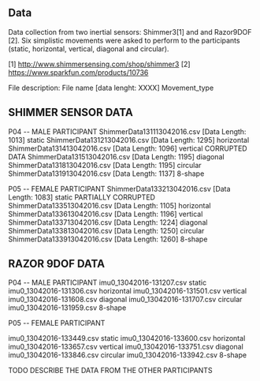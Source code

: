 Data
---



Data collection from two inertial sensors: Shimmer3[1] and and Razor9DOF [2].
Six simplistic movements were asked to perform to the participants 
(static, horizontal, vertical, diagonal and circular).

[1] http://www.shimmersensing.com/shop/shimmer3
[2] https://www.sparkfun.com/products/10736


File description: 
File name [data lenght: XXXX] Movement_type

## SHIMMER SENSOR DATA

P04 -- MALE PARTICIPANT
ShimmerData131113042016.csv  [Data Length: 1013] static
ShimmerData131213042016.csv [Data Length: 1295] horizontal
ShimmerData131413042016.csv [Data Length: 1096] vertical CORRUPTED DATA
ShimmerData131513042016.csv [Data Length: 1195] diagonal
ShimmerData131813042016.csv [Data Length: 1195] circular
ShimmerData131913042016.csv [Data Length: 1137] 8-shape

P05 -- FEMALE PARTICIPANT
ShimmerData133213042016.csv [Data Length: 1083] static PARTIALLY CORRUPTED
ShimmerData133513042016.csv [Data Length: 1105] horizontal
ShimmerData133613042016.csv [Data Length: 1196] vertical
ShimmerData133713042016.csv [Data Length: 1224] diagonal
ShimmerData133813042016.csv [Data Length: 1250] circular
ShimmerData133913042016.csv [Data Length: 1260] 8-shape


## RAZOR 9DOF DATA

P04 -- MALE PARTICIPANT
imu0_13042016-131207.csv static
imu0_13042016-131306.csv horizontal
imu0_13042016-131501.csv vertical
imu0_13042016-131608.csv diagonal
imu0_13042016-131707.csv circular
imu0_13042016-131959.csv 8-shape

P05 -- FEMALE PARTICIPANT

imu0_13042016-133449.csv static
imu0_13042016-133600.csv horizontal
imu0_13042016-133657.csv vertical
imu0_13042016-133751.csv diagonal
imu0_13042016-133846.csv circular
imu0_13042016-133942.csv 8-shape




TODO
DESCRIBE THE DATA FROM THE OTHER PARTICIPANTS



